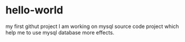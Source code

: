 # hello-world
my first githut project
I am working on mysql source code project which help me to use mysql database more effects.
